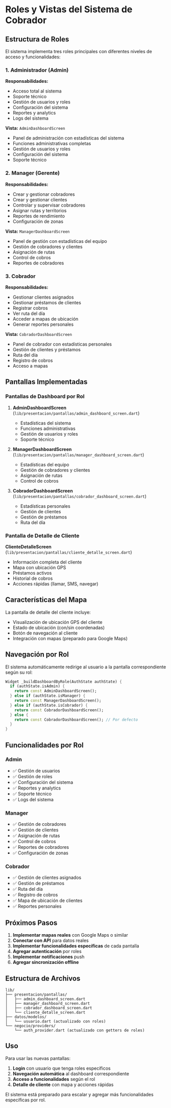 # Roles y Vistas del Sistema de Cobrador

## Estructura de Roles

El sistema implementa tres roles principales con diferentes niveles de acceso y funcionalidades:

### 1. Administrador (Admin)
**Responsabilidades:**
- Acceso total al sistema
- Soporte técnico
- Gestión de usuarios y roles
- Configuración del sistema
- Reportes y analytics
- Logs del sistema

**Vista:** `AdminDashboardScreen`
- Panel de administración con estadísticas del sistema
- Funciones administrativas completas
- Gestión de usuarios y roles
- Configuración del sistema
- Soporte técnico

### 2. Manager (Gerente)
**Responsabilidades:**
- Crear y gestionar cobradores
- Crear y gestionar clientes
- Controlar y supervisar cobradores
- Asignar rutas y territorios
- Reportes de rendimiento
- Configuración de zonas

**Vista:** `ManagerDashboardScreen`
- Panel de gestión con estadísticas del equipo
- Gestión de cobradores y clientes
- Asignación de rutas
- Control de cobros
- Reportes de cobradores

### 3. Cobrador
**Responsabilidades:**
- Gestionar clientes asignados
- Gestionar préstamos de clientes
- Registrar cobros
- Ver ruta del día
- Acceder a mapas de ubicación
- Generar reportes personales

**Vista:** `CobradorDashboardScreen`
- Panel de cobrador con estadísticas personales
- Gestión de clientes y préstamos
- Ruta del día
- Registro de cobros
- Acceso a mapas

## Pantallas Implementadas

### Pantallas de Dashboard por Rol

1. **AdminDashboardScreen** (`lib/presentacion/pantallas/admin_dashboard_screen.dart`)
   - Estadísticas del sistema
   - Funciones administrativas
   - Gestión de usuarios y roles
   - Soporte técnico

2. **ManagerDashboardScreen** (`lib/presentacion/pantallas/manager_dashboard_screen.dart`)
   - Estadísticas del equipo
   - Gestión de cobradores y clientes
   - Asignación de rutas
   - Control de cobros

3. **CobradorDashboardScreen** (`lib/presentacion/pantallas/cobrador_dashboard_screen.dart`)
   - Estadísticas personales
   - Gestión de clientes
   - Gestión de préstamos
   - Ruta del día

### Pantalla de Detalle de Cliente

**ClienteDetalleScreen** (`lib/presentacion/pantallas/cliente_detalle_screen.dart`)
- Información completa del cliente
- Mapa con ubicación GPS
- Préstamos activos
- Historial de cobros
- Acciones rápidas (llamar, SMS, navegar)

## Características del Mapa

La pantalla de detalle del cliente incluye:
- Visualización de ubicación GPS del cliente
- Estado de ubicación (con/sin coordenadas)
- Botón de navegación al cliente
- Integración con mapas (preparado para Google Maps)

## Navegación por Rol

El sistema automáticamente redirige al usuario a la pantalla correspondiente según su rol:

```dart
Widget _buildDashboardByRole(AuthState authState) {
  if (authState.isAdmin) {
    return const AdminDashboardScreen();
  } else if (authState.isManager) {
    return const ManagerDashboardScreen();
  } else if (authState.isCobrador) {
    return const CobradorDashboardScreen();
  } else {
    return const CobradorDashboardScreen(); // Por defecto
  }
}
```

## Funcionalidades por Rol

### Admin
- ✅ Gestión de usuarios
- ✅ Gestión de roles
- ✅ Configuración del sistema
- ✅ Reportes y analytics
- ✅ Soporte técnico
- ✅ Logs del sistema

### Manager
- ✅ Gestión de cobradores
- ✅ Gestión de clientes
- ✅ Asignación de rutas
- ✅ Control de cobros
- ✅ Reportes de cobradores
- ✅ Configuración de zonas

### Cobrador
- ✅ Gestión de clientes asignados
- ✅ Gestión de préstamos
- ✅ Ruta del día
- ✅ Registro de cobros
- ✅ Mapa de ubicación de clientes
- ✅ Reportes personales

## Próximos Pasos

1. **Implementar mapas reales** con Google Maps o similar
2. **Conectar con API** para datos reales
3. **Implementar funcionalidades específicas** de cada pantalla
4. **Agregar autenticación** por roles
5. **Implementar notificaciones** push
6. **Agregar sincronización offline**

## Estructura de Archivos

```
lib/
├── presentacion/pantallas/
│   ├── admin_dashboard_screen.dart
│   ├── manager_dashboard_screen.dart
│   ├── cobrador_dashboard_screen.dart
│   └── cliente_detalle_screen.dart
├── datos/modelos/
│   └── usuario.dart (actualizado con roles)
└── negocio/providers/
    └── auth_provider.dart (actualizado con getters de roles)
```

## Uso

Para usar las nuevas pantallas:

1. **Login** con usuario que tenga roles específicos
2. **Navegación automática** al dashboard correspondiente
3. **Acceso a funcionalidades** según el rol
4. **Detalle de cliente** con mapa y acciones rápidas

El sistema está preparado para escalar y agregar más funcionalidades específicas por rol. 